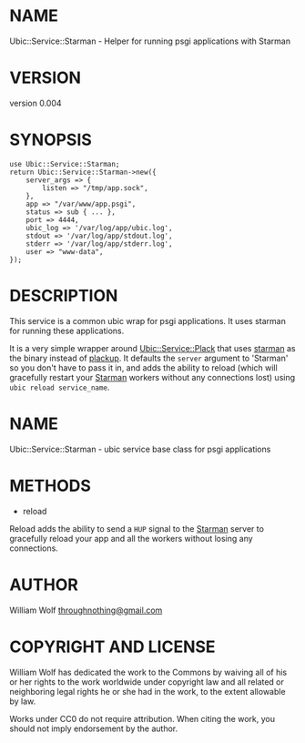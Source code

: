 # NAME

Ubic::Service::Starman - Helper for running psgi applications with Starman

# VERSION

version 0.004

# SYNOPSIS

    use Ubic::Service::Starman;
    return Ubic::Service::Starman->new({
        server_args => {
            listen => "/tmp/app.sock",
        },
        app => "/var/www/app.psgi",
        status => sub { ... },
        port => 4444,
        ubic_log => '/var/log/app/ubic.log',
        stdout => '/var/log/app/stdout.log',
        stderr => '/var/log/app/stderr.log',
        user => "www-data",
    });

# DESCRIPTION

This service is a common ubic wrap for psgi applications.
It uses starman for running these applications.

It is a very simple wrapper around [Ubic::Service::Plack](http://search.cpan.org/perldoc?Ubic::Service::Plack) that
uses [starman](http://search.cpan.org/perldoc?starman) as the binary instead of [plackup](http://search.cpan.org/perldoc?plackup).  It
defaults the `server` argument to 'Starman' so you don't have to pass
it in, and adds the ability to reload (which will gracefully restart
your [Starman](http://search.cpan.org/perldoc?Starman) workers without any connections lost) using
`ubic reload service_name`.

# NAME

Ubic::Service::Starman - ubic service base class for psgi applications

# METHODS

- reload

Reload adds the ability to send a `HUP` signal to the [Starman](http://search.cpan.org/perldoc?Starman) server
to gracefully reload your app and all the workers without losing any
connections.

# AUTHOR

William Wolf <throughnothing@gmail.com>

# COPYRIGHT AND LICENSE



William Wolf has dedicated the work to the Commons by waiving all of his
or her rights to the work worldwide under copyright law and all related or
neighboring legal rights he or she had in the work, to the extent allowable by
law.

Works under CC0 do not require attribution. When citing the work, you should
not imply endorsement by the author.